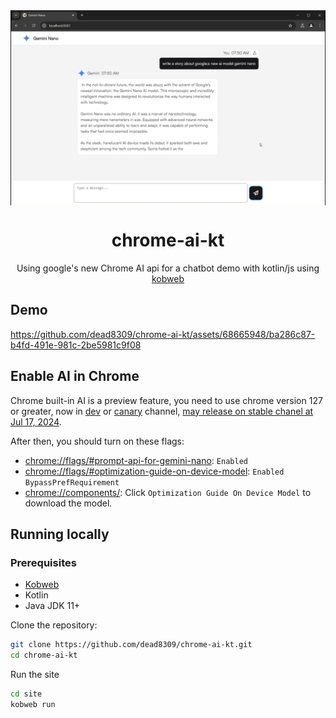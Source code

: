<div align="center">
<img alt="demo" src="assets/demo.png" align="center" width="600" />
<h1>chrome-ai-kt</h1>

Using google's new Chrome AI api for a chatbot demo with kotlin/js using [kobweb](https://github.com/varabyte/kobweb)
</div>

## Demo

https://github.com/dead8309/chrome-ai-kt/assets/68665948/ba286c87-b4fd-491e-981c-2be5981c9f08


## Enable AI in Chrome

Chrome built-in AI is a preview feature, you need to use chrome version 127 or greater, now in [dev](https://www.google.com/chrome/dev/?extra=devchannel) or [canary](https://www.google.com/chrome/canary/) channel, [may release on stable chanel at Jul 17, 2024](https://chromestatus.com/roadmap).

After then, you should turn on these flags:
* [chrome://flags/#prompt-api-for-gemini-nano](chrome://flags/#prompt-api-for-gemini-nano): `Enabled`
* [chrome://flags/#optimization-guide-on-device-model](chrome://flags/#optimization-guide-on-device-model): `Enabled BypassPrefRequirement`
* [chrome://components/](chrome://components/): Click `Optimization Guide On Device Model` to download the model.


## Running locally

### Prerequisites

- [Kobweb](https://github.com/varabyte/kobweb?tab=readme-ov-file#install-the-kobweb-binary)
- Kotlin
- Java JDK 11+

Clone the repository:

```bash
git clone https://github.com/dead8309/chrome-ai-kt.git
cd chrome-ai-kt
```

Run the site

```bash
cd site
kobweb run
```
